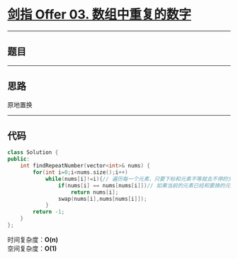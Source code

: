 # [剑指 Offer 03. 数组中重复的数字](https://leetcode.cn/problemset/all/)

---

## 题目



---

## 思路

原地置换

---

## 代码

```C++
class Solution {
public:
    int findRepeatNumber(vector<int>& nums) {
        for(int i=0;i<nums.size();i++)
            while(nums[i]!=i){// 遍历每一个元素，只要下标和元素不等就去不停的交换
                if(nums[i] == nums[nums[i]])// 如果当前的元素已经和要换的元素相等了，就找到重复了
                    return nums[i];
                swap(nums[i],nums[nums[i]]);
            }
        return -1;
    }
};
```

时间复杂度：**O(n)**  
空间复杂度：**O(1)**
